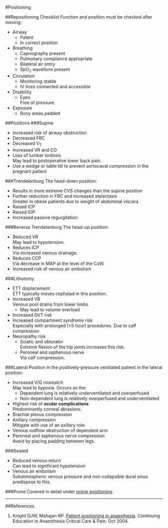 #Positioning

##Repositioning Checklist
Function and position must be checked after moving:
* Airway
	* Patent
	* In correct position
* Breathing
	* Capnography present
	* Pulmonary compliance appropriate
	* Bilateral air entry
	* SpO<sub>2</sub> waveform present
* Circulation
	* Monitoring stable
	* IV lines connected and accessible
* Disability
	* Eyes  
	Free of pressure.
* Exposure
	* Bony areas padded


##Positions
###Supine
* Increased risk of airway obstruction
* Decreased FRC
* Decreased V<sub>T</sub>
* Increased VR and CO
* Loss of lumbar lordosis  
May lead to postoperative lower back pain.
* Use a wedge or table tilt to prevent aortocaval compression in the pregnant patient


###Trendelenburg
The head-down position:
* Results in more extreme CVS changes than the supine position
* Further reduction in FRC and increased atelectasis  
Greater in obese patients due to weight of abdominal viscera
* Raised ICP
* Raised IOP
* Increased passive regurgitation


###Reverse Trendelenburg
The head-up position:
* Reduced VR  
May lead to hypotension.
* Reduces ICP  
Via increased venous drainage.
* Reduces CCP  
Via decrease in MAP at the level of the CoW.
* Increased risk of venous air embolism


###Lithotomy
* ETT displacement  
ETT typically moves cephalad in this position.
* Increased VR  
Venous pool drains from lower limbs.
	* May lead to volume overload
* Increased DVT risk
* Increased compartment syndrome risk  
Especially with prolonged (>5 hour) procedures.
Due to calf compression
* Neuropathy risk
	* Sciatic and obturator  
	Extreme flexion of the hip joints increases this risk.
	* Peroneal and saphenous nerve  
	Via calf compression.


###Lateral Position
In the positively-pressure ventilated patient in the lateral position:
* Increased V/Q mismatch  
May lead to hypoxia. Occurs as the:
	* Dependent lung is relatively underventilated and overperfused
	* Non-dependent lung is relatively overperfused and underventilated
* Highest risk of **ocular complications**  
Predominantly corneal abrasions.
* Brachial plexus compression
* Axillary compression  
Mitigate with use of an axillary role.
* Venous outflow obstruction of dependent arm
* Peroneal and saphenous nerve compression  
Avoid by placing padding between legs.


###Seated
* Reduced venous return  
Can lead to significant hypotension
* Venous air embolism  
Subatmospheric venous pressure and non-collapsible dural sinus predispose to this.


###Prone
Covered in detail under [prone positioning](/anaesthesia/general/proneanaes.md).


---

##References
1. Knight DJW, Mahajan RP. [Patient positioning in anaesthesia](https://academic.oup.com/bjaed/article/4/5/160/291023). Continuing Education in Anaesthesia Critical Care & Pain. Oct 2004.